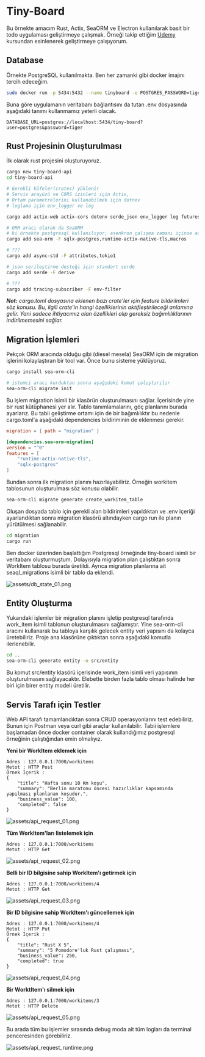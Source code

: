 # Tiny-Board

Bu örnekte amacım Rust, Actix, SeaORM ve Electron kullanılarak basit bir todo uygulaması geliştirmeye çalışmak. Örneği takip ettiğim [Udemy](https://www.udemy.com/course/build-a-todolist-with-actix-web-rust-and-electron-vue) kursundan esinlenerek geliştirmeye çalışıyorum.

## Database

Örnekte PostgreSQL kullanılmakta. Ben her zamanki gibi docker imajını tercih edeceğim.

```bash
sudo docker run -p 5434:5432 --name tinyboard -e POSTGRES_PASSWORD=tiger -d postgres
```

Buna göre uygulamanın veritabanı bağlantısını da tutan .env dosyasında aşağıdaki tanımı kullanmamız yeterli olacak.

```.env
DATABASE_URL=postgres://localhost:5434/tiny-board?user=postgres&password=tiger
```

## Rust Projesinin Oluşturulması

İlk olarak rust projesini oluşturuyoruz.

```bash
cargo new tiny-board-api
cd tiny-board-api

# Gerekli küfeler(crates) yüklenir
# Servis arayüzü ve CORS izinleri için Actix, 
# Ortam parametrelerini kullanabilmek için dotnev
# loglama için env_logger ve log

cargo add actix-web actix-cors dotenv serde_json env_logger log futures

# ORM aracı olarak da SeaORM
# ki örnekte postgresql kullanılıyor, asenkron çalışma zamanı içinse actix-runtime
cargo add sea-orm -F sqlx-postgres,runtime-actix-native-tls,macros

# ???
cargo add async-std -F attributes,tokio1

# json serileştirme desteği için standart serde
cargo add serde -F derive

# ???
cargo add tracing-subscriber -F env-filter
```

_**Not:** cargo.toml dosyasına eklenen bazı crate'ler için feature bildirilmleri söz konusu. Bu, ilgili crate'in hangi özelliklerinin aktifleştirileceği anlamına gelir. Yani sadece ihtiyacımız olan özellikleri alıp gereksiz bağımlılıklarının indirilmemesini sağlar._

## Migration İşlemleri

Pekçok ORM aracında olduğu gibi (diesel mesela) SeaORM için de migration işlerini kolaylaştıran bir tool var. Önce bunu sisteme yüklüyoruz.

```bash
cargo install sea-orm-cli

# istemci aracı kurduktan sonra aşağıdaki komut çalıştırılır
sea-orm-cli migrate init
```

Bu işlem migration isimli bir klasörün oluşturulmasını sağlar. İçerisinde yine bir rust kütüphanesi yer alır. Tablo tanımlamalarını, göç planlarını burada ayarlarız. Bu tabii geliştirme ortamı için de bir bağımlılıktır bu nedenle cargo.toml'a aşağıdaki dependencies bildiriminin de eklenmesi gerekir.

```toml
migration = { path = "migration" }

[dependencies.sea-orm-migration]
version = "^0"
features = [
    "runtime-actix-native-tls",
    "sqlx-postgres"
]
```

Bundan sonra ilk migration planını hazırlayabiliriz. Örneğin workitem tablosunun oluşturulması söz konusu olabilir.

```bash
sea-orm-cli migrate generate create_workitem_table
```

Oluşan dosyada tablo için gerekli alan bildirimleri yapıldıktan ve .env içeriği ayarlandıktan sonra migration klasörü altındayken cargo run ile planın yürütülmesi sağlanabilir.

```bash
cd migration
cargo run
```

Ben docker üzerinden başlattığım Postgresql örneğinde tiny-board isimli bir veritabanı oluşturmuştum. Dolayısıyla migration plan çalıştıktan sonra WorkItem tablosu burada üretildi. Ayrıca migration planlarına ait seaql_migrations isimli bir tablo da eklendi.

![assets/db_state_01.png](assets/db_state_01.png)

## Entity Oluşturma

Yukarıdaki işlemler bir migration planını işletip postgresql tarafında work_item isimli tablonun oluşturulmasını sağlamıştır. Yine sea-orm-cli aracını kullanarak bu tabloya karşılık gelecek entity veri yapısını da kolayca üretebiliriz. Proje ana klasörüne çıktıktan sonra aşağıdaki komutla ilerlenebilir.

```bash
cd ..
sea-orm-cli generate entity -o src/entity
```

Bu komut src/entity klasörü içerisinde work_item isimli veri yapısının oluşturulmasını sağlayacaktır. Elebette birden fazla tablo olması halinde her biri için birer entity modeli üretilir.

## Servis Tarafı için Testler

Web API tarafı tamamlandıktan sonra CRUD operasyonlarını test edebiliriz. Bunun için Postman veya curl gibi araçlar kullanılabilir. Tabii işlemlere başlamadan önce docker container olarak kullandığımız postgresql örneğinin çalıştığından emin olmalıyız.

**Yeni bir WorkItem eklemek için**

```text
Adres : 127.0.0.1:7000/workitems
Metot : HTTP Post
Örnek İçerik : 
{
    "title": "Hafta sonu 10 Km koşu",
    "summary": "Berlin maratonu öncesi hazırlıklar kapsamında yapılması planlanan koşudur.",
    "business_value": 100,
    "completed": false
}
```

![assets/api_request_01.png](assets/api_request_01.png)

**Tüm WorkItem'ları listelemek için**

```text
Adres : 127.0.0.1:7000/workitems
Metot : HTTP Get
```

![assets/api_request_02.png](assets/api_request_02.png)

**Belli bir ID bilgisine sahip WorkItem'ı getirmek için**

```text
Adres : 127.0.0.1:7000/workitems/4
Metot : HTTP Get
```

![assets/api_request_03.png](assets/api_request_03.png)

**Bir ID bilgisine sahip WorkItem'ı güncellemek için**

```text
Adres : 127.0.0.1:7000/workitems/4
Metot : HTTP Put
Örnek İçerik : 
{
    "title": "Rust X 5",
    "summary": "5 Pomodore'luk Rust çalışması",
    "business_value": 250,
    "completed": true
}
```

![assets/api_request_04.png](assets/api_request_04.png)

**Bir WorktItem'ı silmek için**

```text
Adres : 127.0.0.1:7000/workitems/3
Metot : HTTP Delete
```

![assets/api_request_05.png](assets/api_request_05.png)

Bu arada tüm bu işlemler sırasında debug moda ait tüm logları da terminal penceresinden görebiliriz.

![assets/api_request_runtime.png](assets/api_request_runtime.png)